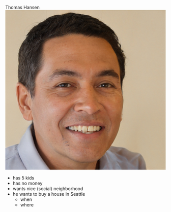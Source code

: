 Thomas Hansen <br>
![Mr. Hansen](../pictures/thomas_hansen.jpg) 
<!-- from : https://this-person-does-not-exist.com/en -->

- has 5 kids
- has no money
- wants nice (social) neighborhood
- he wants to buy a house in Seattle
    - when
    - where